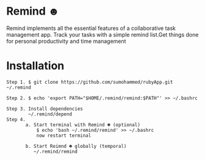 Remind ☻
=
Remind implements all the essential features of a collaborative
task management app.
Track your tasks with a simple remind list.Get things done for personal productivity and time management

Installation
=
	Step 1. $ git clone https://github.com/sumohammed/rubyApp.git  ~/.remind

	Step 2. $ echo 'export PATH="$HOME/.remind/remind:$PATH"' >> ~/.bashrc

	Step 3. Install dependencies
		  	~/.remind/depend
	Step 4.
		   a. Start terminal with Remind ☻ (optional)
		       $ echo 'bash ~/.remind/remind' >> ~/.bashrc
		       now restart terminal

		   b. Start Reimnd ☻ globally (temporal)
		      ~/.remind/remind


